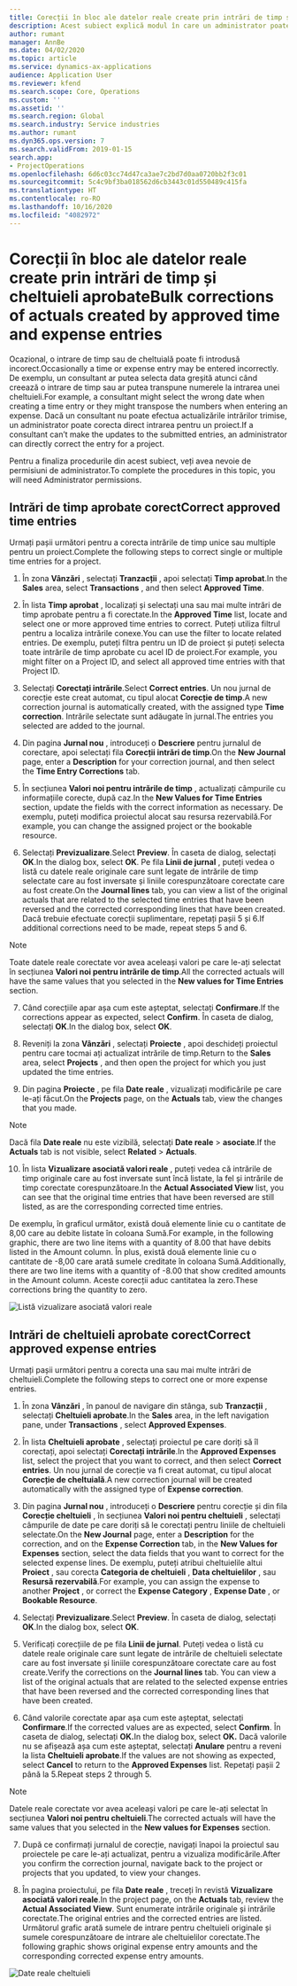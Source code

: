 ```yaml
---
title: Corecții în bloc ale datelor reale create prin intrări de timp și cheltuieli aprobate
description: Acest subiect explică modul în care un administrator poate efectua corecții unice sau în bloc la intrările de timp sau cheltuieli aprobate anterior dacă facturarea nu este finalizată.
author: rumant
manager: AnnBe
ms.date: 04/02/2020
ms.topic: article
ms.service: dynamics-ax-applications
audience: Application User
ms.reviewer: kfend
ms.search.scope: Core, Operations
ms.custom: ''
ms.assetid: ''
ms.search.region: Global
ms.search.industry: Service industries
ms.author: rumant
ms.dyn365.ops.version: 7
ms.search.validFrom: 2019-01-15
search.app:
- ProjectOperations
ms.openlocfilehash: 6d6c03cc74d47ca3ae7c2bd7d0aa0720bb2f3c01
ms.sourcegitcommit: 5c4c9bf3ba018562d6cb3443c01d550489c415fa
ms.translationtype: HT
ms.contentlocale: ro-RO
ms.lasthandoff: 10/16/2020
ms.locfileid: "4082972"
---
```

# <a name="bulk-corrections-of-actuals-created-by-approved-time-and-expense-entries"></a><span data-ttu-id="95111-103">Corecții în bloc ale datelor reale create prin intrări de timp și cheltuieli aprobate</span><span class="sxs-lookup"><span data-stu-id="95111-103">Bulk corrections of actuals created by approved time and expense entries</span></span>

<span data-ttu-id="95111-104">Ocazional, o intrare de timp sau de cheltuială poate fi introdusă incorect.</span><span class="sxs-lookup"><span data-stu-id="95111-104">Occasionally a time or expense entry may be entered incorrectly.</span></span> <span data-ttu-id="95111-105">De exemplu, un consultant ar putea selecta data greșită atunci când creează o intrare de timp sau ar putea transpune numerele la intrarea unei cheltuieli.</span><span class="sxs-lookup"><span data-stu-id="95111-105">For example, a consultant might select the wrong date when creating a time entry or they might transpose the numbers when entering an expense.</span></span> <span data-ttu-id="95111-106">Dacă un consultant nu poate efectua actualizările intrărilor trimise, un administrator poate corecta direct intrarea pentru un proiect.</span><span class="sxs-lookup"><span data-stu-id="95111-106">If a consultant can’t make the updates to the submitted entries, an administrator can directly correct the entry for a project.</span></span>

<span data-ttu-id="95111-107">Pentru a finaliza procedurile din acest subiect, veți avea nevoie de permisiuni de administrator.</span><span class="sxs-lookup"><span data-stu-id="95111-107">To complete the procedures in this topic, you will need Administrator permissions.</span></span>

## <a name="correct-approved-time-entries"></a><span data-ttu-id="95111-108">Intrări de timp aprobate corect</span><span class="sxs-lookup"><span data-stu-id="95111-108">Correct approved time entries</span></span>     

<span data-ttu-id="95111-109">Urmați pașii următori pentru a corecta intrările de timp unice sau multiple pentru un proiect.</span><span class="sxs-lookup"><span data-stu-id="95111-109">Complete the following steps to correct single or multiple time entries for a project.</span></span>

1. <span data-ttu-id="95111-110">În zona **Vânzări** , selectați **Tranzacții** , apoi selectați **Timp aprobat**.</span><span class="sxs-lookup"><span data-stu-id="95111-110">In the **Sales** area, select **Transactions** , and then select **Approved Time**.</span></span> 

2. <span data-ttu-id="95111-111">În lista **Timp aprobat** , localizați și selectați una sau mai multe intrări de timp aprobate pentru a fi corectate.</span><span class="sxs-lookup"><span data-stu-id="95111-111">In the **Approved Time** list, locate and select one or more approved time entries to correct.</span></span> <span data-ttu-id="95111-112">Puteți utiliza filtrul pentru a localiza intrările conexe.</span><span class="sxs-lookup"><span data-stu-id="95111-112">You can use the filter to locate related entries.</span></span> <span data-ttu-id="95111-113">De exemplu, puteți filtra pentru un ID de proiect și puteți selecta toate intrările de timp aprobate cu acel ID de proiect.</span><span class="sxs-lookup"><span data-stu-id="95111-113">For example, you might filter on a Project ID, and select all approved time entries with that Project ID.</span></span>

3. <span data-ttu-id="95111-114">Selectați **Corectați intrările**.</span><span class="sxs-lookup"><span data-stu-id="95111-114">Select **Correct entries**.</span></span> <span data-ttu-id="95111-115">Un nou jurnal de corecție este creat automat, cu tipul alocat **Corecție de timp**.</span><span class="sxs-lookup"><span data-stu-id="95111-115">A new correction journal is automatically created, with the assigned type **Time correction**.</span></span> <span data-ttu-id="95111-116">Intrările selectate sunt adăugate în jurnal.</span><span class="sxs-lookup"><span data-stu-id="95111-116">The entries you selected are added to the journal.</span></span> 

4. <span data-ttu-id="95111-117">Din pagina **Jurnal nou** , introduceți o **Descriere** pentru jurnalul de corectare, apoi selectați fila **Corecții intrări de timp**.</span><span class="sxs-lookup"><span data-stu-id="95111-117">On the **New Journal** page, enter a **Description** for your correction journal, and then select the **Time Entry Corrections** tab.</span></span>  
5. <span data-ttu-id="95111-118">În secțiunea **Valori noi pentru intrările de timp** , actualizați câmpurile cu informațiile corecte, după caz.</span><span class="sxs-lookup"><span data-stu-id="95111-118">In the **New Values for Time Entries** section, update the fields with the correct information as necessary.</span></span> <span data-ttu-id="95111-119">De exemplu, puteți modifica proiectul alocat sau resursa rezervabilă.</span><span class="sxs-lookup"><span data-stu-id="95111-119">For example, you can change the assigned project or the bookable resource.</span></span>

6. <span data-ttu-id="95111-120">Selectați **Previzualizare**.</span><span class="sxs-lookup"><span data-stu-id="95111-120">Select **Preview**.</span></span> <span data-ttu-id="95111-121">În caseta de dialog, selectați **OK**.</span><span class="sxs-lookup"><span data-stu-id="95111-121">In the dialog box, select **OK**.</span></span> <span data-ttu-id="95111-122">Pe fila **Linii de jurnal** , puteți vedea o listă cu datele reale originale care sunt legate de intrările de timp selectate care au fost inversate și liniile corespunzătoare corectate care au fost create.</span><span class="sxs-lookup"><span data-stu-id="95111-122">On the **Journal lines** tab, you can view a list of the original actuals that are related to the selected time entries that have been reversed and the corrected corresponding lines that have been created.</span></span> <span data-ttu-id="95111-123">Dacă trebuie efectuate corecții suplimentare, repetați pașii 5 și 6.</span><span class="sxs-lookup"><span data-stu-id="95111-123">If additional corrections need to be made, repeat steps 5 and 6.</span></span> 

> [!NOTE]
> <span data-ttu-id="95111-124">Toate datele reale corectate vor avea aceleași valori pe care le-ați selectat în secțiunea **Valori noi pentru intrările de timp**.</span><span class="sxs-lookup"><span data-stu-id="95111-124">All the corrected actuals will have the same values that you selected in the **New values for Time Entries** section.</span></span>

7. <span data-ttu-id="95111-125">Când corecțiile apar așa cum este așteptat, selectați **Confirmare**.</span><span class="sxs-lookup"><span data-stu-id="95111-125">If the corrections appear as expected, select **Confirm**.</span></span> <span data-ttu-id="95111-126">În caseta de dialog, selectați **OK**.</span><span class="sxs-lookup"><span data-stu-id="95111-126">In the dialog box, select **OK**.</span></span>

8. <span data-ttu-id="95111-127">Reveniți la zona **Vânzări** , selectați **Proiecte** , apoi deschideți proiectul pentru care tocmai ați actualizat intrările de timp.</span><span class="sxs-lookup"><span data-stu-id="95111-127">Return to the **Sales** area, select **Projects** , and then open the project for which you just updated the time entries.</span></span> 

9. <span data-ttu-id="95111-128">Din pagina **Proiecte** , pe fila **Date reale** , vizualizați modificările pe care le-ați făcut.</span><span class="sxs-lookup"><span data-stu-id="95111-128">On the **Projects** page, on the **Actuals** tab, view the changes that you made.</span></span> 

> [!NOTE]
> <span data-ttu-id="95111-129">Dacă fila **Date reale** nu este vizibilă, selectați **Date reale** > **asociate**.</span><span class="sxs-lookup"><span data-stu-id="95111-129">If the **Actuals** tab is not visible, select **Related** > **Actuals**.</span></span>  

10. <span data-ttu-id="95111-130">În lista **Vizualizare asociată valori reale** , puteți vedea că intrările de timp originale care au fost inversate sunt încă listate, la fel și intrările de timp corectate corespunzătoare.</span><span class="sxs-lookup"><span data-stu-id="95111-130">In the **Actual Associated View** list, you can see that the original time entries that have been reversed are still listed, as are the corresponding corrected time entries.</span></span> 

<span data-ttu-id="95111-131">De exemplu, în graficul următor, există două elemente linie cu o cantitate de 8,00 care au debite listate în coloana Sumă.</span><span class="sxs-lookup"><span data-stu-id="95111-131">For example, in the following graphic, there are two line items with a quantity of 8.00 that have debits listed in the Amount column.</span></span> <span data-ttu-id="95111-132">În plus, există două elemente linie cu o cantitate de -8,00 care arată sumele creditate în coloana Sumă.</span><span class="sxs-lookup"><span data-stu-id="95111-132">Additionally, there are two line items with a quantity of -8.00 that show credited amounts in the Amount column.</span></span> <span data-ttu-id="95111-133">Aceste corecții aduc cantitatea la zero.</span><span class="sxs-lookup"><span data-stu-id="95111-133">These corrections bring the quantity to zero.</span></span>

![Listă vizualizare asociată valori reale](https://github.com/MicrosoftDocs/dynamics-365-customer-engagement-pr/blob/bulk-corrections-actuals-created-by-approved-time-expense-entries.md/time-actuals.png)
 
## <a name="correct-approved-expense-entries"></a><span data-ttu-id="95111-135">Intrări de cheltuieli aprobate corect</span><span class="sxs-lookup"><span data-stu-id="95111-135">Correct approved expense entries</span></span>

<span data-ttu-id="95111-136">Urmați pașii următori pentru a corecta una sau mai multe intrări de cheltuieli.</span><span class="sxs-lookup"><span data-stu-id="95111-136">Complete the following steps to correct one or more expense entries.</span></span> 

1. <span data-ttu-id="95111-137">În zona **Vânzări** , în panoul de navigare din stânga, sub **Tranzacții** , selectați **Cheltuieli aprobate**.</span><span class="sxs-lookup"><span data-stu-id="95111-137">In the **Sales** area, in the left navigation pane, under **Transactions** , select **Approved Expenses**.</span></span>

2. <span data-ttu-id="95111-138">În lista **Cheltuieli aprobate** , selectați proiectul pe care doriți să îl corectați, apoi selectați **Corectați intrările**.</span><span class="sxs-lookup"><span data-stu-id="95111-138">In the **Approved Expenses** list, select the project that you want to correct, and then select **Correct entries**.</span></span> <span data-ttu-id="95111-139">Un nou jurnal de corecție va fi creat automat, cu tipul alocat **Corecție de cheltuială**.</span><span class="sxs-lookup"><span data-stu-id="95111-139">A new correction journal will be created automatically with the assigned type of **Expense correction**.</span></span> 

3. <span data-ttu-id="95111-140">Din pagina **Jurnal nou** , introduceți o **Descriere** pentru corecție și din fila **Corecție cheltuieli** , în secțiunea **Valori noi pentru cheltuieli** , selectați câmpurile de date pe care doriți să le corectați pentru liniile de cheltuieli selectate.</span><span class="sxs-lookup"><span data-stu-id="95111-140">On the **New Journal** page, enter a **Description** for the correction, and on the **Expense Correction** tab, in the **New Values for Expenses** section, select the data fields that you want to correct for the selected expense lines.</span></span> <span data-ttu-id="95111-141">De exemplu, puteți atribui cheltuielile altui **Proiect** , sau corecta **Categoria de cheltuieli** , **Data cheltuielilor** , sau **Resursă rezervabilă**.</span><span class="sxs-lookup"><span data-stu-id="95111-141">For example, you can assign the expense to another **Project** , or correct the **Expense Category** , **Expense Date** , or **Bookable Resource**.</span></span>

4. <span data-ttu-id="95111-142">Selectați **Previzualizare**.</span><span class="sxs-lookup"><span data-stu-id="95111-142">Select **Preview**.</span></span> <span data-ttu-id="95111-143">În caseta de dialog, selectați **OK**.</span><span class="sxs-lookup"><span data-stu-id="95111-143">In the dialog box, select **OK**.</span></span> 

5. <span data-ttu-id="95111-144">Verificați corecțiile de pe fila **Linii de jurnal**. Puteți vedea o listă cu datele reale originale care sunt legate de intrările de cheltuieli selectate care au fost inversate și liniile corespunzătoare corectate care au fost create.</span><span class="sxs-lookup"><span data-stu-id="95111-144">Verify the corrections on the **Journal lines** tab. You can view a list of the original actuals that are related to the selected expense entries that have been reversed and the corrected corresponding lines that have been created.</span></span>

6. <span data-ttu-id="95111-145">Când valorile corectate apar așa cum este așteptat, selectați **Confirmare**.</span><span class="sxs-lookup"><span data-stu-id="95111-145">If the corrected values are as expected, select **Confirm**.</span></span> <span data-ttu-id="95111-146">În caseta de dialog, selectați **OK.**</span><span class="sxs-lookup"><span data-stu-id="95111-146">In the dialog box, select **OK.**</span></span> <span data-ttu-id="95111-147">Dacă valorile nu se afișează așa cum este așteptat, selectați **Anulare** pentru a reveni la lista **Cheltuieli aprobate**.</span><span class="sxs-lookup"><span data-stu-id="95111-147">If the values are not showing as expected, select **Cancel** to return to the **Approved Expenses** list.</span></span> <span data-ttu-id="95111-148">Repetați pașii 2 până la 5.</span><span class="sxs-lookup"><span data-stu-id="95111-148">Repeat steps 2 through 5.</span></span> 

> [!NOTE]
> <span data-ttu-id="95111-149">Datele reale corectate vor avea aceleași valori pe care le-ați selectat în secțiunea **Valori noi pentru cheltuieli**.</span><span class="sxs-lookup"><span data-stu-id="95111-149">The corrected actuals will have the same values that you selected in the **New values for Expenses** section.</span></span>

7. <span data-ttu-id="95111-150">După ce confirmați jurnalul de corecție, navigați înapoi la proiectul sau proiectele pe care le-ați actualizat, pentru a vizualiza modificările.</span><span class="sxs-lookup"><span data-stu-id="95111-150">After you confirm the correction journal, navigate back to the project or projects that you updated, to view your changes.</span></span>  

8. <span data-ttu-id="95111-151">În pagina proiectului, pe fila **Date reale** , treceți în revistă **Vizualizare asociată valori reale**.</span><span class="sxs-lookup"><span data-stu-id="95111-151">In the project page, on the **Actuals** tab, review the **Actual Associated View**.</span></span> <span data-ttu-id="95111-152">Sunt enumerate intrările originale și intrările corectate.</span><span class="sxs-lookup"><span data-stu-id="95111-152">The original entries and the corrected entries are listed.</span></span> <span data-ttu-id="95111-153">Următorul grafic arată sumele de intrare pentru cheltuieli originale și sumele corespunzătoare de intrare ale cheltuielilor corectate.</span><span class="sxs-lookup"><span data-stu-id="95111-153">The following graphic shows original expense entry amounts and the corresponding corrected expense entry amounts.</span></span> 

![Date reale cheltuieli](https://user-images.githubusercontent.com/60806505/77122219-4cd52900-69fa-11ea-8349-ccd2ffebf640.png)

